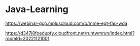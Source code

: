 # Java-Learning


https://webinar-gcp.mpluscloud.com/b/mme-egt-fau-wda



https://d347j8foedupfy.cloudfront.net/runtwmrun/index.html?roomld=20221121001
